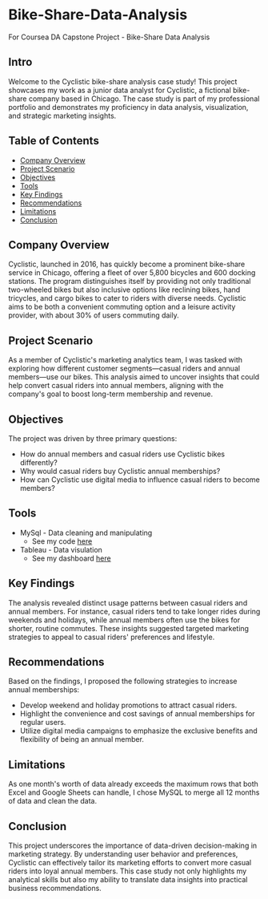 # Bike-Share-Data-Analysis
For Coursea DA Capstone Project - Bike-Share Data Analysis

## Intro
Welcome to the Cyclistic bike-share analysis case study! This project showcases my work as a junior data analyst for Cyclistic, a fictional bike-share company based in Chicago. The case study is part of my professional portfolio and demonstrates my proficiency in data analysis, visualization, and strategic marketing insights.

## Table of Contents
- [Company Overview](#company-overview)
- [Project Scenario](#project-scenario)
- [Objectives](#objectives)
- [Tools](#tools)
- [Key Findings](#key-findings)
- [Recommendations](#recommendations)
- [Limitations](#limitations)
- [Conclusion](#conclusion)

## Company Overview
Cyclistic, launched in 2016, has quickly become a prominent bike-share service in Chicago, offering a fleet of over 5,800 bicycles and 600 docking stations. The program distinguishes itself by providing not only traditional two-wheeled bikes but also inclusive options like reclining bikes, hand tricycles, and cargo bikes to cater to riders with diverse needs. Cyclistic aims to be both a convenient commuting option and a leisure activity provider, with about 30% of users commuting daily.

## Project Scenario
As a member of Cyclistic's marketing analytics team, I was tasked with exploring how different customer segments—casual riders and annual members—use our bikes. This analysis aimed to uncover insights that could help convert casual riders into annual members, aligning with the company's goal to boost long-term membership and revenue.

## Objectives
The project was driven by three primary questions:
- How do annual members and casual riders use Cyclistic bikes differently?
- Why would casual riders buy Cyclistic annual memberships?
- How can Cyclistic use digital media to influence casual riders to become members?

## Tools
- MySql - Data cleaning and manipulating
  - See my code [here]()
- Tableau - Data visulation
  - See my dashboard [here](https://public.tableau.com/views/CourseaBikeCase/FinalDashboard?:language=en-US&publish=yes&:sid=&:display_count=n&:origin=viz_share_link)

## Key Findings
The analysis revealed distinct usage patterns between casual riders and annual members. For instance, casual riders tend to take longer rides during weekends and holidays, while annual members often use the bikes for shorter, routine commutes. These insights suggested targeted marketing strategies to appeal to casual riders' preferences and lifestyle.

## Recommendations
Based on the findings, I proposed the following strategies to increase annual memberships:

- Develop weekend and holiday promotions to attract casual riders.
- Highlight the convenience and cost savings of annual memberships for regular users.
- Utilize digital media campaigns to emphasize the exclusive benefits and flexibility of being an annual member.

## Limitations 
As one month's worth of data already exceeds the maximum rows that both Excel and Google Sheets can handle, I chose MySQL to merge all 12 months of data and clean the data.




## Conclusion
This project underscores the importance of data-driven decision-making in marketing strategy. By understanding user behavior and preferences, Cyclistic can effectively tailor its marketing efforts to convert more casual riders into loyal annual members. This case study not only highlights my analytical skills but also my ability to translate data insights into practical business recommendations.







